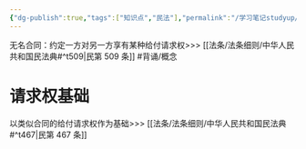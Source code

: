 ```yaml
---
{"dg-publish":true,"tags":["知识点","民法"],"permalink":"/学习笔记studyup/民法总论/无名合同/","dgPassFrontmatter":true,"created":"2024-07-13T20:38:10.904+08:00","updated":"2024-10-24T18:57:45.603+08:00"}
---
```


无名合同：约定一方对另一方享有某种给付请求权>>> [[法条/法条细则/中华人民共和国民法典#^t509\|民第 509 条]] #背诵/概念 
# 请求权基础
以类似合同的给付请求权作为基础>>> [[法条/法条细则/中华人民共和国民法典#^t467\|民第 467 条]]